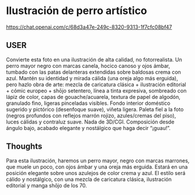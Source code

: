 # Ilustración de perro artístico

https://chat.openai.com/c/68d3a47e-249c-8320-9313-1f7cfc08bf47

## USER
Convierte esta foto en una ilustración de alta calidad, no fotorrealista.
Un perro mayor negro con marcas canela, hocico canoso y ojos ámbar, tumbado
con las patas delanteras extendidas sobre baldosas crema con azul. Mantén su
identidad y mirada cálida (una oreja algo más erguida), pero hazlo obra de arte:
mezcla de caricatura clásica + ilustración editorial + cómic europeo + shōjo setentero,
línea a tinta expresiva, sombreado con lápiz de color, capas de gouache/acuarela,
textura de papel de algodón, granulado fino, ligeras pinceladas visibles.
Fondo interior doméstico sugerido y pictórico (desenfoque suave), viñeta ligera.
Paleta fiel a la foto (negros profundos con reflejos marrón rojizo, azules/cremas del piso),
luces cálidas y contraluz suave. Nada de 3D/CGI. Composición desde ángulo bajo,
acabado elegante y nostálgico que haga decir “¡guau!”.

## Thoughts
Para esta ilustración, haremos un perro mayor, negro con marcas marrones, que muele un poco, con ojos ámbar y una oreja más erguida. Estará en una posición elegante sobre unos azulejos de color crema y azul. El estilo será cálido y nostálgico, con una mezcla de caricatura clásica, ilustración editorial y manga shōjo de los 70.


